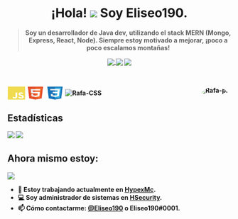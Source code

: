 <h1 align="center">
  ¡Hola! 
  <img src="https://user-images.githubusercontent.com/57642291/115981321-b7a44c80-a58a-11eb-8109-79aa8bcf0698.gif" width="25px">  
  Soy <strong>Eliseo190<strong/>.

</h1>
  <blockquote>
    <p align="center">
      Soy un desarrollador de Java dev, utilizando el stack MERN (Mongo, Express, React, Node).
      Siempre estoy motivado a mejorar, ¡poco a poco escalamos montañas!
    <p/>
  </blockquote>
<div align="center">
  <a href="https://twitter.com/Eliseo190">
    <img src="https://img.shields.io/twitter/follow/Eliseo190?color=blue&label=Twitter&logo=brunoohdev&style=for-the-badge" align="center">
  </a>
  <img src="https://img.shields.io/static/v1?label=Discord&message=Eliseo190%230001&color=blue&style=for-the-badge" align="center">
  <img src="https://komarev.com/ghpvc/?username=Eliseo190IDEA&color=blue" align="center">
</div>

##

<div style="display: inline_block"><br>
  <img align="center" alt="Rafa-Js" height="30" width="40" src="https://raw.githubusercontent.com/devicons/devicon/master/icons/javascript/javascript-plain.svg">
  <img align="center" alt="Rafa-HTML" height="30" width="40" src="https://raw.githubusercontent.com/devicons/devicon/master/icons/html5/html5-original.svg">
  <img align="center" alt="Rafa-CSS" height="30" width="40" src="https://raw.githubusercontent.com/devicons/devicon/master/icons/css3/css3-original.svg">
  <img align="center" alt="Rafa-CSS" height="30" width="40" src="https://cdn.jsdelivr.net/gh/devicons/devicon/icons/java/java-original.svg">
  <img align="right" alt="Rafa-pic" height="150" style="border-radius:50px;" src="https://pbs.twimg.com/profile_images/1450275134342942721/rkuXTnSd_400x400.jpg">
</div>
  
## Estadísticas
![](https://github-readme-stats-eugeniodevv.vercel.app/api?username=Eliseo190IDEA&show_icons=true&theme=dark&count_private=true)
![](https://github-readme-stats-eugeniodevv.vercel.app/api/top-langs/?username=Eliseo190IDEA&langs_count=5&theme=dark)
  
## Ahora mismo estoy:
<a href="https://discord.com/users/877811473815056444">
  <img src="https://i.imgur.com/T95suaJ.png" align="center" height="205">
</a>
<br>

- 🔭 Estoy trabajando actualmente en [HypexMc](https://hypexmc.net).
- 💻 Soy administrador de sistemas en [HSecurity](https://hsecurity.net).
- 📫 Cómo contactarme: [@Eliseo190](https://twitter.com/Eliseo190) o Eliseo190#0001.
